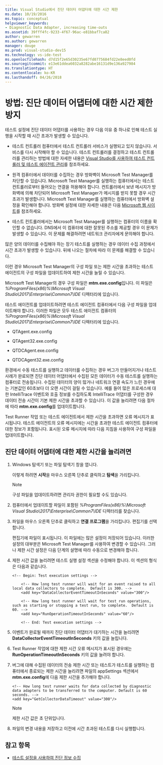 ```yaml
---
title: Visual Studio에서 진단 데이터 어댑터에 대한 시간 제한
ms.date: 10/19/2016
ms.topic: conceptual
helpviewer_keywords:
- Diagnostic Data Adapter, increasing time-outs
ms.assetid: 39fff4fc-9233-4f67-96ac-e81bbaf7ca82
author: gewarren
ms.author: gewarren
manager: douge
ms.prod: visual-studio-dev15
ms.technology: vs-ide-test
ms.openlocfilehash: d7d15f2e65d30235e67fd0775684fd22e8eed0fd
ms.sourcegitcommit: e13e61ddea6032a8282abe16131d9e136a927984
ms.translationtype: HT
ms.contentlocale: ko-KR
ms.lasthandoff: 04/26/2018
---
```

# <a name="how-to-prevent-time-outs-for-diagnostic-data-adapters"></a>방법: 진단 데이터 어댑터에 대한 시간 제한 방지

테스트 설정에 진단 데이터 어댑터를 사용하는 경우 다음 이유 중 하나로 인해 테스트 실행을 시작할 때 시간 초과가 발생할 수 있습니다.

-   테스트 컨트롤러 컴퓨터에서 테스트 컨트롤러 서비스가 실행되고 있지 않습니다. 서비스를 다시 시작해야 할 수 있습니다. 테스트 컨트롤러를 결정하고 테스트 컨트롤러를 관리하는 방법에 대한 자세한 내용은 [Visual Studio를 사용하여 테스트 컨트롤러 및 테스트 에이전트 관리](../test/manage-test-controllers-and-test-agents.md)를 참조하세요.

-   원격 컴퓨터에서 데이터를 수집하는 경우 방화벽이 Microsoft Test Manager를 차단할 수 있습니다. Microsoft Test Manager를 실행하는 컴퓨터에서는 테스트 컨트롤러로부터 들어오는 연결을 허용해야 합니다. 컨트롤러에서 보낸 메시지가 방화벽에 의해 차단되어 Microsoft Test Manager가 메시지를 받지 못할 경우 시간 초과가 발생합니다. Microsoft Test Manager를 실행하는 컴퓨터에서 방화벽 설정을 확인해야 합니다. 방화벽 설정에 대한 자세한 내용은 다음 [Microsoft 웹 사이트](http://go.microsoft.com/fwlink/?LinkId=184980)를 참조하세요.

-   테스트 컨트롤러에서는 Microsoft Test Manager를 실행하는 컴퓨터의 이름을 확인할 수 없습니다. DNS에서 이 컴퓨터에 대한 잘못된 주소를 제공할 경우 이 문제가 발생할 수 있습니다. 이 문제를 해결하려면 네트워크 관리자에게 문의해야 합니다.

 많은 양의 데이터를 수집해야 하는 장기 테스트를 실행하는 경우 데이터 수집 과정에서 시간 초과가 발생할 수 있습니다. 뒤에 나오는 절차에 따라 이 문제를 해결할 수 있습니다.

 이런 경우 Microsoft Test Manager의 구성 파일 또는 제한 시간을 초과하는 테스트 에이전트의 구성 파일을 업데이트하여 제한 시간을 늘릴 수 있습니다.

 Microsoft Test Manager의 경우 구성 파일은 **mtm.exe.config**입니다. 이 파일은 *%ProgramFiles(x86)%\Microsoft Visual Studio\2017\Enterprise\Common7\IDE* 디렉터리에 있습니다.

 테스트 에이전트를 업데이트하려면 테스트 에이전트 컴퓨터에서 다음 구성 파일을 업데이트해야 합니다. 이러한 파일은 모두 테스트 에이전트 컴퓨터의 *%ProgramFiles(x86)%\Microsoft Visual Studio\2017\Enterprise\Common7\IDE* 디렉터리에 있습니다.

-   QTAgent.exe.config

-   QTAgent32.exe.config

-   QTDCAgent.exe.config

-   QTDCAgent32.exe.config

 환경에서 수동 테스트를 실행하고 데이터를 수집하는 경우 버그가 만들어지거나 테스트 사례가 완료되면 진단 데이터 어댑터에서 수집된 모든 데이터가 수동 테스트를 실행하는 컴퓨터로 전송됩니다. 수집된 데이터의 양이 많거나 네트워크 연결 속도가 느린 경우에는 기본값인 60초보다 더 오랜 시간이 걸릴 수 있습니다. 예를 들어 많은 프로세스에 대한 IntelliTrace 이벤트와 호출 정보를 수집하도록 IntelliTrace 어댑터를 구성한 경우 데이터 전송 시간이 기본 제한 시간을 초과할 수 있습니다. 이 값을 늘리려면 다음 절차에 따라 **mtm.exe.config**를 업데이트합니다.

 Test Runner 작업 또는 테스트 에이전트에서 제한 시간을 초과하면 오류 메시지가 표시됩니다. 테스트 에이전트의 오류 메시지에는 시간을 초과한 테스트 에이전트 컴퓨터에 대한 정보가 포함됩니다. 표시된 오류 메시지에 따라 다음 지침을 사용하여 구성 파일을 업데이트합니다.

## <a name="to-increase-the-time-outs-for-your-diagnostic-data-adapters"></a>진단 데이터 어댑터에 대한 제한 시간을 늘리려면

1.  Windows 탐색기 또는 파일 탐색기 창을 엽니다.

     이렇게 하려면 **시작**을 마우스 오른쪽 단추로 클릭하고 **탐색**을 가리킵니다.

    > [!NOTE]
    > 구성 파일을 업데이트하려면 관리자 권한이 필요할 수도 있습니다.

2.  컴퓨터에서 업데이트할 파일이 포함된 *%ProgramFiles(x86)%\Microsoft Visual Studio\2017\Enterprise\Common7\IDE* 디렉터리를 찾습니다.

3.  파일을 마우스 오른쪽 단추로 클릭하고 **연결 프로그램**을 가리킵니다. 편집기를 선택합니다.

     편집기에 파일이 표시됩니다. 이 파일에는 많은 설정이 저장되어 있습니다. 이러한 설정의 대부분은 Microsoft Test Manager를 사용하여 변경할 수 있습니다. 그러나 제한 시간 설정은 다음 단계의 설명에 따라 수동으로 변경해야 합니다.

4.  제한 시간 값을 늘리려면 테스트 실행 설정 섹션을 수정해야 합니다. 이 섹션의 형식은 다음과 같습니다.

    ```
    <!-- Begin: Test execution settings -->

        <!-- How long test runner will wait for an event raised to all local data collectors to complete.  Default is 300. -->
        <add key="DataCollectorEventTimeoutInSeconds" value="300"/>

        <!-- How long test runner will wait for test run operations, such as starting or stopping a test run, to complete.  Default is 60. -->
        <add key="RunOperationTimeoutInSeconds" value="60"/>

        <!-- End: Test execution settings -->
    ```

5.  이벤트가 완료될 때까지 진단 데이터 어댑터가 대기하는 시간을 늘리려면 **DataCollectorEventTimeoutInSeconds** 키의 값을 늘립니다.

6.  Test Runner 작업에 대한 제한 시간 오류 메시지가 표시된 경우에는 **RunOperationTimeoutInSeconds** 키의 값을 늘려야 합니다.

7.  버그에 대해 수집된 데이터의 전송 제한 시간 또는 테스트가 테스트를 실행하는 컴퓨터에서 종료되는 제한 시간을 늘리려면 파일의 appSettings 섹션에서 **mtm.exe.config**에 다음 제한 시간을 추가해야 합니다.

    ```
    <!-- How long test runner waits for data collected by diagnostic data adapters to be transferred to the computer. Default is 60 seconds. -->
    <add key="GetCollectorDataTimeout" value="300"/>
    ```

    > [!NOTE]
    > 제한 시간 값은 초 단위입니다.

8.  파일의 변경 내용을 저장하고 이전에 시간 초과된 테스트를 다시 실행합니다.

## <a name="see-also"></a>참고 항목

- [테스트 설정을 사용하여 진단 정보 수집](../test/collect-diagnostic-information-using-test-settings.md)